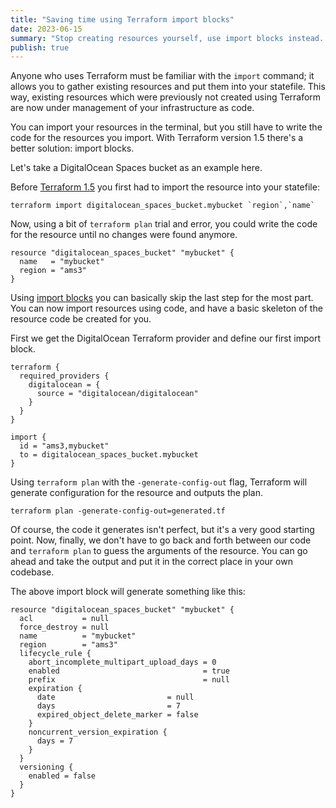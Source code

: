 ```yaml
---
title: "Saving time using Terraform import blocks"
date: 2023-06-15
summary: "Stop creating resources yourself, use import blocks instead. A new feature in Terraform 1.5."
publish: true
---
```


Anyone who uses Terraform must be familiar with the `import` command; it allows you to gather existing resources and put them into your statefile. This way, existing resources which were previously not created using Terraform are now under management of your infrastructure as code.

You can import your resources in the terminal, but you still have to write the code for the resources you import. With Terraform version 1.5 there's a better solution: import blocks.

Let's take a DigitalOcean Spaces bucket as an example here.

Before [Terraform 1.5](https://www.hashicorp.com/blog/terraform-1-5-brings-config-driven-import-and-checks) you first had to import the resource into your statefile:

```
terraform import digitalocean_spaces_bucket.mybucket `region`,`name`
```

Now, using a bit of `terraform plan` trial and error, you could write the code for the resource until no changes were found anymore.

```
resource "digitalocean_spaces_bucket" "mybucket" {
  name   = "mybucket"
  region = "ams3"
}
```

Using [import blocks](https://developer.hashicorp.com/terraform/tutorials/state/state-import) you can basically skip the last step for the most part. You can now import resources using code, and have a basic skeleton of the resource code be created for you.

First we get the DigitalOcean Terraform provider and define our first import block.

```
terraform {
  required_providers {
    digitalocean = {
      source = "digitalocean/digitalocean"
    }
  }
}

import {
  id = "ams3,mybucket"
  to = digitalocean_spaces_bucket.mybucket
}
```

Using `terraform plan` with the `-generate-config-out` flag, Terraform will generate configuration for the resource and outputs the plan.

```
terraform plan -generate-config-out=generated.tf
```

Of course, the code it generates isn't perfect, but it's a very good starting point. Now, finally, we don't have to go back and forth between our code and `terraform plan` to guess the arguments of the resource. You can go ahead and take the output and put it in the correct place in your own codebase.

The above import block will generate something like this:

```
resource "digitalocean_spaces_bucket" "mybucket" {
  acl           = null
  force_destroy = null
  name          = "mybucket"
  region        = "ams3"
  lifecycle_rule {
    abort_incomplete_multipart_upload_days = 0
    enabled                                = true
    prefix                                 = null
    expiration {
      date                         = null
      days                         = 7
      expired_object_delete_marker = false
    }
    noncurrent_version_expiration {
      days = 7
    }
  }
  versioning {
    enabled = false
  }
}
```